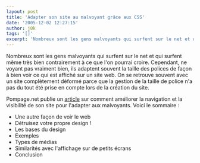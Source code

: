 ```yaml
---
layout: post
title: 'Adapter son site au malvoyant grâce aux CSS'
date: '2005-12-02 12:27:15'
author: j0k
tags: '[]'
excerpt: 'Nombreux sont les gens malvoyants qui surfent sur le net et qui surfent même très bien contrairement à ce que l''on pourrai croire. Cependant, ne voyant pas vraiment bien, ils adaptent souvent la taille des polices de façon à bien voir ce qui est affiché sur un site web.   On se retrouve souvent avec un site complètement déformé parce que la gestion de la taille de      ...'
---
```


Nombreux sont les gens malvoyants qui surfent sur le net et qui surfent même très bien contrairement à ce que l'on pourrai croire. Cependant, ne voyant pas vraiment bien, ils adaptent souvent la taille des polices de façon à bien voir ce qui est affiché sur un site web.   On se retrouve souvent avec un site complètement déformé parce que la gestion de la taille de police n'a pas du tout été prise en compte lors de la création du site.

Pompage.net publie un [article](http://pompage.net/pompe/mauvaisevue/) sur comment améliorer la navigation et la visibilité de son site pour l'adapter aux malvoyants. Voici le sommaire :

* Une autre façon de voir le web
* Détruisez votre propre design !
* Les bases du design
* Exemples
* Types de médias
* Similarités avec l'affichage sur de petits écrans
* Conclusion
